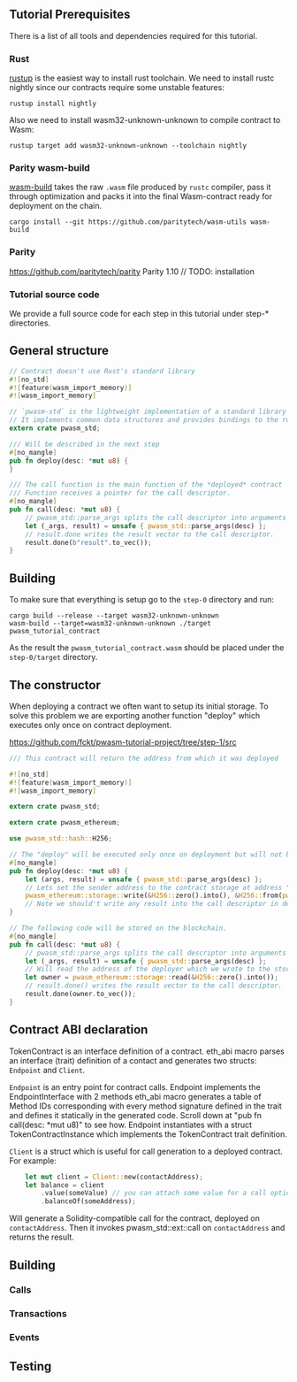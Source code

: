 ## Tutorial Prerequisites
There is a list of all tools and dependencies required for this tutorial.

### Rust
[rustup](https://github.com/rust-lang-nursery/rustup.rs#installation) is the easiest way to install rust toolchain. We need to install rustc nightly since our contracts require some unstable features:
```
rustup install nightly
```

Also we need to install wasm32-unknown-unknown to compile contract to Wasm:
```
rustup target add wasm32-unknown-unknown --toolchain nightly
```

### Parity wasm-build
[wasm-build](https://github.com/paritytech/wasm-utils#build-tools-for-cargo) takes the raw `.wasm` file produced by `rustc` compiler, pass it through optimization and packs it into the final Wasm-contract ready for deployment on the chain.
```
cargo install --git https://github.com/paritytech/wasm-utils wasm-build
```

### Parity
https://github.com/paritytech/parity
Parity 1.10 // TODO: installation

### Tutorial source code
We provide a full source code for each step in this tutorial under step-* directories.

## General structure

```rust
// Contract doesn't use Rust's standard library
#![no_std]
#![feature(wasm_import_memory)]
#![wasm_import_memory]

// `pwasm-std` is the lightweight implementation of a standard library
// It implements common data structures and provides bindings to the runtime
extern crate pwasm_std;

/// Will be described in the next step
#[no_mangle]
pub fn deploy(desc: *mut u8) {
}

/// The call function is the main function of the *deployed* contract
/// Function receives a pointer for the call descriptor.
#[no_mangle]
pub fn call(desc: *mut u8) {
    // pwasm_std::parse_args splits the call descriptor into arguments and result pointers
    let (_args, result) = unsafe { pwasm_std::parse_args(desc) };
    // result.done writes the result vector to the call descriptor.
    result.done(b"result".to_vec());
}

```
## Building
To make sure that everything is setup go to the `step-0` directory and run:
```
cargo build --release --target wasm32-unknown-unknown
wasm-build --target=wasm32-unknown-unknown ./target pwasm_tutorial_contract
```
As the result the `pwasm_tutorial_contract.wasm` should be placed under the `step-0/target` directory.

## The constructor
When deploying a contract we often want to setup its initial storage. To solve this problem we are exporting another function "deploy" which executes only once on contract deployment.

https://github.com/fckt/pwasm-tutorial-project/tree/step-1/src
```rust
/// This contract will return the address from which it was deployed

#![no_std]
#![feature(wasm_import_memory)]
#![wasm_import_memory]

extern crate pwasm_std;

extern crate pwasm_ethereum;

use pwasm_std::hash::H256;

// The "deploy" will be executed only once on deployment but will not be stored on the blockchain
#[no_mangle]
pub fn deploy(desc: *mut u8) {
    let (args, result) = unsafe { pwasm_std::parse_args(desc) };
    // Lets set the sender address to the contract storage at address "0"
    pwasm_ethereum::storage::write(&H256::zero().into(), &H256::from(pwasm_ethereum::ext::sender()).into());
    // Note we should't write any result into the call descriptor in deploy.
}

// The following code will be stored on the blockchain.
#[no_mangle]
pub fn call(desc: *mut u8) {
    // pwasm_std::parse_args splits the call descriptor into arguments and result pointers
    let (_args, result) = unsafe { pwasm_std::parse_args(desc) };
    // Will read the address of the deployer which we wrote to the storage on the deploy stage
    let owner = pwasm_ethereum::storage::read(&H256::zero().into());
    // result.done() writes the result vector to the call descriptor.
    result.done(owner.to_vec());
}
```

## Contract ABI declaration


TokenContract is an interface definition of a contract.
eth_abi macro parses an interface (trait) definition of a contact and generates
two structs: `Endpoint` and `Client`.

`Endpoint` is an entry point for contract calls. Endpoint implements the EndpointInterface with 2 methods
eth_abi macro generates a table of Method IDs corresponding with every method signature defined in the trait
and defines it statically in the generated code.
Scroll down at "pub fn call(desc: *mut u8)" to see how.
Endpoint instantiates with a struct TokenContractInstance which implements the TokenContract trait definition.

`Client` is a struct which is useful for call generation to a deployed contract. For example:
```rust
	let mut client = Client::new(contactAddress);
	let balance = client
		.value(someValue) // you can attach some value for a call optionally
		.balanceOf(someAddress);
```
Will generate a Solidity-compatible call for the contract, deployed on `contactAddress`.
Then it invokes pwasm_std::ext::call on `contactAddress` and returns the result.

## Building

### Calls

### Transactions

### Events

## Testing
